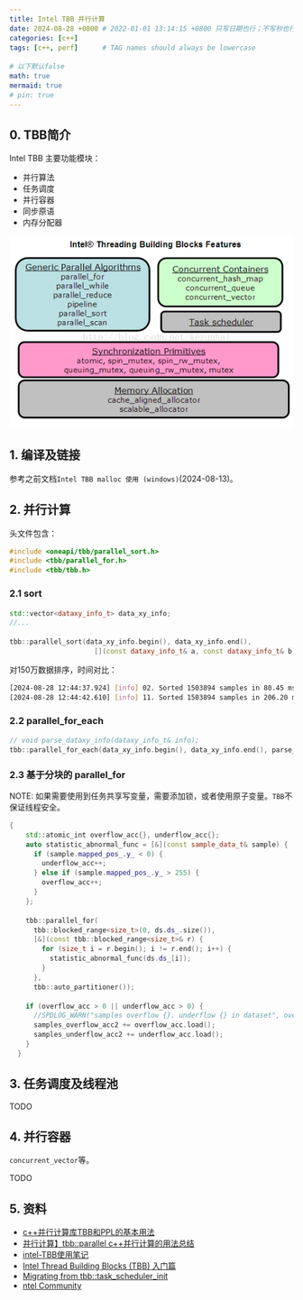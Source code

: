 ```yaml
---
title: Intel TBB 并行计算
date: 2024-08-28 +0800 # 2022-01-01 13:14:15 +0800 只写日期也行；不写秒也行；这样也行 2022-03-09T00:55:42+08:00
categories: [c++]
tags: [c++, perf]      # TAG names should always be lowercase

# 以下默认false
math: true
mermaid: true
# pin: true
---
```


## 0. TBB简介

Intel TBB 主要功能模块：

* 并行算法
* 任务调度
* 并行容器
* 同步原语
* 内存分配器

![TBB模块](/assets/images/intel_tbb/20240823/20150327164225068.png)

## 1. 编译及链接

参考之前文档`Intel TBB malloc 使用 (windows)`(2024-08-13)。

## 2. 并行计算

头文件包含：

```c++
#include <oneapi/tbb/parallel_sort.h>
#include <tbb/parallel_for.h>
#include <tbb/tbb.h>
```

### 2.1 sort

```c++
std::vector<dataxy_info_t> data_xy_info;
//...

tbb::parallel_sort(data_xy_info.begin(), data_xy_info.end(),
                     [](const dataxy_info_t& a, const dataxy_info_t& b) { return (a.x_ < b.x_); });
```

对150万数据排序，时间对比：

```bash
[2024-08-28 12:44:37.924] [info] 02. Sorted 1503894 samples in 80.45 ms (TBB sort)
[2024-08-28 12:44:42.610] [info] 11. Sorted 1503894 samples in 206.20 ms (std sort)
```

### 2.2 parallel_for_each

```c++
// void parse_dataxy_info(dataxy_info_t& info);
tbb::parallel_for_each(data_xy_info.begin(), data_xy_info.end(), parse_dataxy_info);
```

### 2.3 基于分块的 parallel_for

NOTE: 如果需要使用到任务共享写变量，需要添加锁，或者使用原子变量。`TBB`不保证线程安全。

```c++
{
    std::atomic_int overflow_acc{}, underflow_acc{};
    auto statistic_abnormal_func = [&](const sample_data_t& sample) {
      if (sample.mapped_pos_.y_ < 0) {
        underflow_acc++;
      } else if (sample.mapped_pos_.y_ > 255) {
        overflow_acc++;
      }
    };

    tbb::parallel_for(
      tbb::blocked_range<size_t>(0, ds.ds_.size()),
      [&](const tbb::blocked_range<size_t>& r) {
        for (size_t i = r.begin(); i != r.end(); i++) {
          statistic_abnormal_func(ds.ds_[i]);
        }
      },
      tbb::auto_partitioner());

    if (overflow_acc > 0 || underflow_acc > 0) {
      //SPDLOG_WARN("samples overflow {}. underflow {} in dataset", overflow_acc.load(), underflow_acc.load());
      samples_overflow_acc2 += overflow_acc.load();
      samples_underflow_acc2 += underflow_acc.load();
    }
  }
```

## 3. 任务调度及线程池

TODO

## 4. 并行容器

`concurrent_vector`等。

TODO

## 5. 资料

* [c++并行计算库TBB和PPL的基本用法](https://www.cnblogs.com/qicosmos/p/3517166.html)
* [并行计算】tbb::parallel c++并行计算的用法总结](https://blog.csdn.net/qq_40145095/article/details/131783443)
* [intel-TBB使用笔记](https://chuckiewill.github.io/2022/01/26/C++/IntelTBB/)
* [Intel Thread Building Blocks (TBB) 入门篇](https://www.cnblogs.com/ybqjymy/p/13679446.html)
* [Migrating from tbb::task_scheduler_init](https://oneapi-src.github.io/oneTBB/main/tbb_userguide/Migration_Guide/Task_Scheduler_Init.html)
* [ntel Community](https://community.intel.com/)
